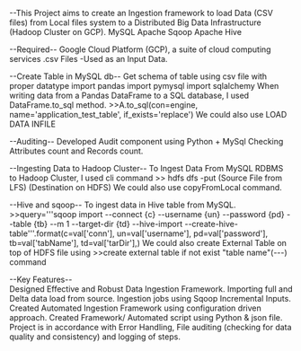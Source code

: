
--This Project aims to create an Ingestion framework to load Data (CSV files) from Local files system to a Distributed Big Data Infrastructure (Hadoop Cluster on GCP).
      MySQL
      Apache Sqoop
      Apache Hive



--Required--
      Google Cloud Platform (GCP), a suite of cloud computing services
      .csv Files -Used as an Input Data.



--Create Table in MySQL db--
      Get schema of table using csv file with proper datatype
      import pandas
      import pymysql
      import sqlalchemy
      When writing data from a Pandas DataFrame to a SQL database, I used
      DataFrame.to_sql method.
        >>A.to_sql(con=engine, name='application_test_table', if_exists='replace')
      We could also use  LOAD DATA INFILE



--Auditing--
      Developed Audit component using Python + MySql
      Checking Attributes count and Records count.



--Ingesting Data to Hadoop Cluster--
      To Ingest Data From MySQL RDBMS to Hadoop Cluster, I used cli command
        >> hdfs dfs -put (Source File from LFS) (Destination on HDFS)
      We could also use copyFromLocal command.



--Hive and sqoop-- 
        To ingest data in Hive table from MySQL. 
        >>query='''sqoop import  --connect {c} --username {un} --password {pd} --table {tb} --m 1 --target-dir {td} --hive-import --create-hive-table'''.format(c=val['conn'],
                                                                                                                                                            un=val['username'],
                                                                                                                                                            pd=val['password'],
                                                                                                                                                            tb=val['tabName'],
                                                                                                                                                            td=val['tarDir'],)
      We could also create External Table on top of HDFS file using 
        >>create external table if not exist "table name"(---) command



--Key Features--  
      Designed Effective and Robust Data Ingestion Framework. 
      Importing full and Delta data load from source. 
      Ingestion jobs using Sqoop Incremental Inputs. 
      Created Automated Ingestion Framework using configuration driven approach. 
      Created Framework/ Automated script using Python & json file. 
      Project is in accordance with Error Handling, File auditing (checking for data quality and consistency) and logging of steps.
